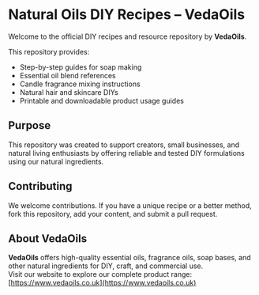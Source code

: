 # Natural Oils DIY Recipes – VedaOils

Welcome to the official DIY recipes and resource repository by **VedaOils**.

This repository provides:
- Step-by-step guides for soap making
- Essential oil blend references
- Candle fragrance mixing instructions
- Natural hair and skincare DIYs
- Printable and downloadable product usage guides

## Purpose

This repository was created to support creators, small businesses, and natural living enthusiasts by offering reliable and tested DIY formulations using our natural ingredients.

## Contributing

We welcome contributions. If you have a unique recipe or a better method, fork this repository, add your content, and submit a pull request.

## About VedaOils

**VedaOils** offers high-quality essential oils, fragrance oils, soap bases, and other natural ingredients for DIY, craft, and commercial use.  
Visit our website to explore our complete product range: [https://www.vedaoils.co.uk](https://www.vedaoils.co.uk)
